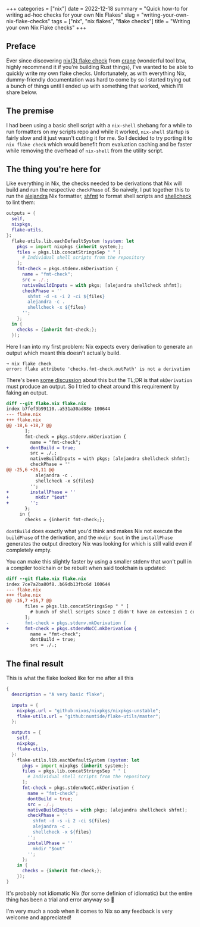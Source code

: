 +++
categories = ["nix"]
date = 2022-12-18
summary = "Quick how-to for writing ad-hoc checks for your own Nix Flakes"
slug = "writing-your-own-nix-flake-checks"
tags = ["nix", "nix flakes", "flake checks"]
title = "Writing your own Nix Flake checks"
+++

## Preface

Ever since discovering [nix(3) flake check](https://nixos.org/manual/nix/stable/command-ref/new-cli/nix3-flake-check.html) from [crane](https://github.com/ipetkov/crane) (wonderful tool btw, highly recommend it if you're building Rust things), I've wanted to be able to quickly write my own flake checks. Unfortunately, as with everything Nix, dummy-friendly documentation was hard to come by so I started trying out a bunch of things until I ended up with something that worked, which I'll share below.

## The premise

I had been using a basic shell script with a `nix-shell` shebang for a while to run formatters on my scripts repo and while it worked, `nix-shell` startup is fairly slow and it just wasn't cutting it for me. So I decided to try porting it to `nix flake check` which would benefit from evaluation caching and be faster while removing the overhead of `nix-shell` from the utility script.

## The thing you're here for

Like everything in Nix, the checks needed to be derivations that Nix will build and run the respective `checkPhase` of. So naively, I put together this to run the [alejandra](https://github.com/kamadorueda/alejandra) Nix formatter, [shfmt](https://github.com/mvdan/sh) to format shell scripts and [shellcheck](https://shellcheck.net/) to lint them:

```nix
outputs = {
  self,
  nixpkgs,
  flake-utils,
}:
  flake-utils.lib.eachDefaultSystem (system: let
    pkgs = import nixpkgs {inherit system;};
    files = pkgs.lib.concatStringsSep " " [
      # Individual shell scripts from the repository
    ];
    fmt-check = pkgs.stdenv.mkDerivation {
      name = "fmt-check";
      src = ./.;
      nativeBuildInputs = with pkgs; [alejandra shellcheck shfmt];
      checkPhase = ''
        shfmt -d -s -i 2 -ci ${files}
        alejandra -c .
        shellcheck -x ${files}
      '';
    };
  in {
    checks = {inherit fmt-check;};
  });
```

Here I ran into my first problem: Nix expects every derivation to generate an output which meant this doesn't actually build.

```
➜ nix flake check
error: flake attribute 'checks.fmt-check.outPath' is not a derivation
```

There's been [some discussion](https://github.com/NixOS/nixpkgs/issues/16182) about this but the TL;DR is that `mkDerivation` must produce an output. So I tried to cheat around this requirement by faking an output.

```diff
diff --git flake.nix flake.nix
index b7fef3b99110..a531a30ad88e 100644
--- flake.nix
+++ flake.nix
@@ -18,6 +18,7 @@
       ];
       fmt-check = pkgs.stdenv.mkDerivation {
         name = "fmt-check";
+        dontBuild = true;
         src = ./.;
         nativeBuildInputs = with pkgs; [alejandra shellcheck shfmt];
         checkPhase = ''
@@ -25,6 +26,11 @@
           alejandra -c .
           shellcheck -x ${files}
         '';
+        installPhase = ''
+          mkdir "$out"
+        '';
       };
     in {
       checks = {inherit fmt-check;};
```

`dontBuild` does exactly what you'd think and makes Nix not execute the `buildPhase` of the derivation, and the `mkdir $out` in the `installPhase` generates the output directory Nix was looking for which is still valid even if completely empty.

You can make this slightly faster by using a smaller stdenv that won't pull in a compiler toolchain or be rebuilt when said toolchain is updated:

```diff
diff --git flake.nix flake.nix
index 7ce7a2ba80f8..b69db13fbc6d 100644
--- flake.nix
+++ flake.nix
@@ -16,7 +16,7 @@
       files = pkgs.lib.concatStringsSep " " [
         # bunch of shell scripts since I didn't have an extension I could glob against
       ];
-      fmt-check = pkgs.stdenv.mkDerivation {
+      fmt-check = pkgs.stdenvNoCC.mkDerivation {
         name = "fmt-check";
         dontBuild = true;
         src = ./.;
```

## The final result

This is what the flake looked like for me after all this

```nix
{
  description = "A very basic flake";

  inputs = {
    nixpkgs.url = "github:nixos/nixpkgs/nixpkgs-unstable";
    flake-utils.url = "github:numtide/flake-utils/master";
  };

  outputs = {
    self,
    nixpkgs,
    flake-utils,
  }:
    flake-utils.lib.eachDefaultSystem (system: let
      pkgs = import nixpkgs {inherit system;};
      files = pkgs.lib.concatStringsSep " " [
        # Individual shell scripts from the repository
      ];
      fmt-check = pkgs.stdenvNoCC.mkDerivation {
        name = "fmt-check";
        dontBuild = true;
        src = ./.;
        nativeBuildInputs = with pkgs; [alejandra shellcheck shfmt];
        checkPhase = ''
          shfmt -d -s -i 2 -ci ${files}
          alejandra -c .
          shellcheck -x ${files}
        '';
        installPhase = ''
          mkdir "$out"
        '';
      };
    in {
      checks = {inherit fmt-check;};
    });
}
```

It's probably not idiomatic Nix (for some definion of idiomatic) but the entire thing has been a trial and error anyway so :shrug:

I'm very much a noob when it comes to Nix so any feedback is very welcome and appreciated!
